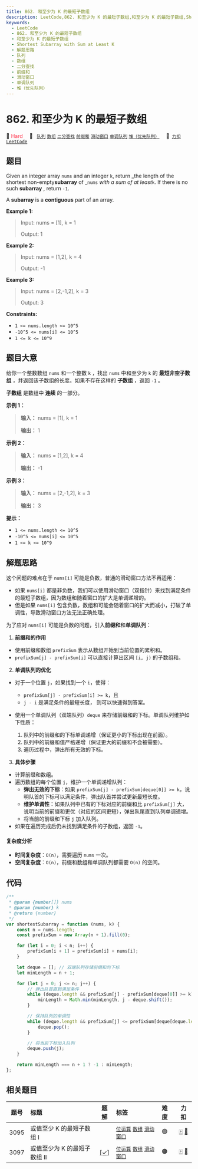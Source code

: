 ```yaml
---
title: 862. 和至少为 K 的最短子数组
description: LeetCode,862. 和至少为 K 的最短子数组,和至少为 K 的最短子数组,Shortest Subarray with Sum at Least K,解题思路,队列,数组,二分查找,前缀和,滑动窗口,单调队列,堆（优先队列）
keywords:
  - LeetCode
  - 862. 和至少为 K 的最短子数组
  - 和至少为 K 的最短子数组
  - Shortest Subarray with Sum at Least K
  - 解题思路
  - 队列
  - 数组
  - 二分查找
  - 前缀和
  - 滑动窗口
  - 单调队列
  - 堆（优先队列）
---
```


# 862. 和至少为 K 的最短子数组

🔴 <font color=#ff334b>Hard</font>&emsp; 🔖&ensp; [`队列`](/tag/queue.md) [`数组`](/tag/array.md) [`二分查找`](/tag/binary-search.md) [`前缀和`](/tag/prefix-sum.md) [`滑动窗口`](/tag/sliding-window.md) [`单调队列`](/tag/monotonic-queue.md) [`堆（优先队列）`](/tag/heap-priority-queue.md)&emsp; 🔗&ensp;[`力扣`](https://leetcode.cn/problems/shortest-subarray-with-sum-at-least-k) [`LeetCode`](https://leetcode.com/problems/shortest-subarray-with-sum-at-least-k)

## 题目

Given an integer array `nums` and an integer `k`, return _the length of the
shortest non-empty**subarray** of _`nums` _with a sum of at least_`k`. If
there is no such **subarray** , return `-1`.

A **subarray** is a **contiguous** part of an array.

**Example 1:**

> Input: nums = [1], k = 1
>
> Output: 1

**Example 2:**

> Input: nums = [1,2], k = 4
>
> Output: -1

**Example 3:**

> Input: nums = [2,-1,2], k = 3
>
> Output: 3

**Constraints:**

- `1 <= nums.length <= 10^5`
- `-10^5 <= nums[i] <= 10^5`
- `1 <= k <= 10^9`

## 题目大意

给你一个整数数组 `nums` 和一个整数 `k` ，找出 `nums` 中和至少为 `k` 的 **最短非空子数组**
，并返回该子数组的长度。如果不存在这样的 **子数组** ，返回 `-1` 。

**子数组** 是数组中 **连续** 的一部分。

**示例 1：**

> **输入：** nums = [1], k = 1
>
> **输出：** 1

**示例 2：**

> **输入：** nums = [1,2], k = 4
>
> **输出：** -1

**示例 3：**

> **输入：** nums = [2,-1,2], k = 3
>
> **输出：** 3

**提示：**

- `1 <= nums.length <= 10^5`
- `-10^5 <= nums[i] <= 10^5`
- `1 <= k <= 10^9`

## 解题思路

这个问题的难点在于 `nums[i]` 可能是负数，普通的滑动窗口方法不再适用：

- 如果 `nums[i]` 都是非负数，我们可以使用滑动窗口（双指针）来找到满足条件的最短子数组，因为数组和随着窗口的扩大是单调递增的。
- 但是如果 `nums[i]` 包含负数，数组和可能会随着窗口的扩大而减小，打破了单调性，导致滑动窗口方法无法正确处理。

为了应对 `nums[i]` 可能是负数的问题，引入**前缀和**和**单调队列**：

1. **前缀和的作用**

- 使用前缀和数组 `prefixSum` 表示从数组开始到当前位置的累积和。
- `prefixSum[j] - prefixSum[i]` 可以直接计算出区间 `[i, j)` 的子数组和。

2. **单调队列的优化**

- 对于一个位置 `j`，如果找到一个 `i`，使得：

  - `prefixSum[j] - prefixSum[i] >= k`，且
  - `j - i` 是满足条件的最短长度，
    则可以快速得到答案。

- 使用一个单调队列（双端队列）`deque` 来存储前缀和的下标。单调队列维护如下性质：
  1. 队列中的前缀和的下标单调递增（保证更小的下标出现在前面）。
  2. 队列中的前缀和值严格递增（保证更大的前缀和不会被需要）。
  3. 遍历过程中，弹出所有无效的下标。

3. **具体步骤**

- 计算前缀和数组。
- 遍历数组的每个位置 `j`，维护一个单调递增队列：
  - **弹出无效的下标**：如果 `prefixSum[j] - prefixSum[deque[0]] >= k`，说明队首的下标可以满足条件，弹出队首并尝试更新最短长度。
  - **维护单调性**：如果队列中已有的下标对应的前缀和比 `prefixSum[j]` 大，说明当前的前缀和更优（对应的区间更短），弹出队尾直到队列单调递增。
  - 将当前的前缀和下标 `j` 加入队列。
- 如果在遍历完成后仍未找到满足条件的子数组，返回 `-1`。

#### 复杂度分析

- **时间复杂度**：`O(n)`，需要遍历 `nums` 一次。
- **空间复杂度**：`O(n)`，前缀和数组和单调队列都需要 `O(n)` 的空间。

## 代码

```javascript
/**
 * @param {number[]} nums
 * @param {number} k
 * @return {number}
 */
var shortestSubarray = function (nums, k) {
	const n = nums.length;
	const prefixSum = new Array(n + 1).fill(0);

	for (let i = 0; i < n; i++) {
		prefixSum[i + 1] = prefixSum[i] + nums[i];
	}

	let deque = []; // 双端队列存储前缀和的下标
	let minLength = n + 1;

	for (let j = 0; j <= n; j++) {
		// 弹出队首直到满足条件
		while (deque.length && prefixSum[j] - prefixSum[deque[0]] >= k) {
			minLength = Math.min(minLength, j - deque.shift());
		}

		// 保持队列的单调性
		while (deque.length && prefixSum[j] <= prefixSum[deque[deque.length - 1]]) {
			deque.pop();
		}

		// 将当前下标加入队列
		deque.push(j);
	}

	return minLength === n + 1 ? -1 : minLength;
};
```

## 相关题目

<!-- prettier-ignore -->
| 题号 | 标题 | 题解 | 标签 | 难度 | 力扣 |
| :------: | :------ | :------: | :------ | :------ | :------: |
| 3095 | 或值至少 K 的最短子数组 I |  |  [`位运算`](/tag/bit-manipulation.md) [`数组`](/tag/array.md) [`滑动窗口`](/tag/sliding-window.md) | 🟢 | [🀄️](https://leetcode.cn/problems/shortest-subarray-with-or-at-least-k-i) [🔗](https://leetcode.com/problems/shortest-subarray-with-or-at-least-k-i) |
| 3097 | 或值至少为 K 的最短子数组 II | [[✓]](/problem/3097.md) |  [`位运算`](/tag/bit-manipulation.md) [`数组`](/tag/array.md) [`滑动窗口`](/tag/sliding-window.md) | 🟠 | [🀄️](https://leetcode.cn/problems/shortest-subarray-with-or-at-least-k-ii) [🔗](https://leetcode.com/problems/shortest-subarray-with-or-at-least-k-ii) |